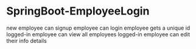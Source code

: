 # SpringBoot-EmployeeLogin

new employee can signup
employee can login
employee gets a unique id
logged-in employee can view all employees
logged-in employee can edit their info details

